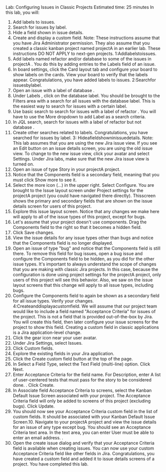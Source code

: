 Lab: Configuring Issues in Classic Projects
Estimated time: 25 minutes
In this lab, you will:
1. Add labels to issues.
2. Search for issues by label.
3. Hide a field shown in issue details.
4. Create and display a custom field.
Note: These instructions assume that you have Jira Administrator permission. They also assume that you
created a classic kanban project named projectA in an earlier lab.
These instructions DO NOT APPLY to next-gen projects.
1:Addlabelstoissues.
1. Add labels named refactor and/or database to some of the issues in projectA . You do this by
adding entries to the Labels field of an issue.
2. In board settings, click the Card layout tab and configure your board to show labels on the cards. View
your board to verify that the labels appear.
Congratulations, you have added labels to issues.
2:Searchfor issuesbylabel.
1. Open an issue with a label of database .
2. Under Labels , click on the database label. You should be brought to the Filters area with a search for
all issues with the database label. This is the easiest way to search for issues with a certain label.
3. Use basic search to search for issues with a label of refactor . You will have to use the More dropdown
to add Label as a search criteria.
4. In JQL search, search for issues with a label of refactor but not database .
5. Create other searches related to labels.
Congratulations, you have searched for issues by label.
3: Hideafieldshowninissuedetails.
Note: This lab assumes that you are using the new Jira issue view. If you see an Edit button on an issue
details screen, you are using the old issue view. To change to the new issue view, click your avatar and select
Settings. Under Jira labs, make sure that the new Jira issue view is turned on.
1. Open an issue of type Story in your projectA project.
2. Notice that the Components field is a secondary field, meaning that you must click Show more to see it.
3. Select the more icon (...) in the upper right. Select Configure. You are brought to the Issue layout
screen under Project settings for the projectA project (you could have navigated there directly). Thisscreen shows the primary and secondary fields that are shown on the issue details screen for users of this
project.
4. Explore this issue layout screen. Notice that any changes we make here will apply to all of the issue types of
this project, except for bugs.
5. Let's assume that your project doesn't use components. Drag the Components field to the right so that it
becomes a hidden field.
6. Click Save changes.
7. View the issue details for any issue types other than bugs and notice that the Components field is no
longer displayed.
8. Open an issue of type "bug" and notice that the Components field is still there. To remove this field for
bug issues, open a bug issue and configure the Components field to be hidden, as you did for the other
issue types.
It's important to always understand the scope of changes that you are making with classic Jira projects.
In this case, because the configuration is done using project settings for the projectA project, only
users of this project will see this behavior. Also, we saw on the issue layout screens that this change will
apply to all issue types, including bugs.
9. Configure the Components field to again be shown as a secondary field for all issue types. Verify your
changes.
4:Createanddisplayacustomfield.
We will assume that our project team would like to include a field named "Acceptance Criteria" for issues of
the project. This is not a field that is provided out-of-the-box by Jira. You will create this field, then later
configure your issue screens for the project to show this field.
Creating a custom field in classic applications is a Jira application-level change.
1. Click the gear icon near your user avatar.
2. Under Jira Settings, select Issues.
3. Click Custom fields.
4. Explore the existing fields in your Jira application.
5. Click the Create custom field button at the top of the page.
6. In Select a Field Type, select the Text Field (multi-line) option. Click Next.
7. Enter Acceptance Criteria for the field name. For Description, enter A list of user-centered
tests that must pass for the story to be considered done. . Click Create.
8. In Associate field Acceptance Criteria to screens, select the Kanban Default Issue Screen associated
with your project. The Acceptance Criteria field will only be added to screens of this project (excluding
bugs). Click Update.
9. You should now see your Acceptance Criteria custom field in the list of custom fields. It should be
associated with your Kanban Default Issue Screen.10. Navigate to your projectA project and view the issue details for an issue of any type except bug. You
should see an Acceptance Criteria text area. In the text area, you can enter User must be able to
enter an email address. .
11. Open the create issue dialog and verify that your Acceptance Criteria field is available when creating
issues.
You can now use your custom Acceptance Criteria field like other fields in Jira.
Congratulations, you have created a custom field and added it to issue details screens of a project. You have
completed this lab.
